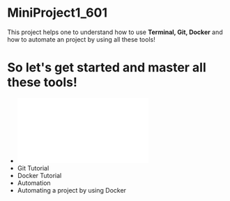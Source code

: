 # MiniProject1_601
This project helps one to understand how to use **Terminal, Git, Docker** and how to automate an project by using all these tools!

# So let's get started and master all these tools!

* ![Terminal Tutorial](/Terminal_tutorial.md)
* Git Tutorial
* Docker Tutorial 
* Automation
* Automating a project by using Docker
 


